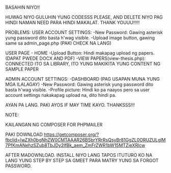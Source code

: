 BASAHIN NIYO!!

HUWAG NIYO GULUHIN YUNG CODESSS PLEASE, AND DELETE NIYO PAG HINDI NAMAN NEED PARA HINDI MAKALAT. THANK YOUUU!!!!!

PROBLEMS:
USER ACCOUNT SETTINGS:
-New Password: Gawing asterisk yung password dito basta h'wag visible.
-Upload image button, gawing same sa admin_page.php (PAKI CHECK NA LANG)

USER PAGE - HOME
-Upload Button: Hindi makapag upload ng papers. (DAPAT PWEDE DOCX AND PDF)
-VIEW PAPERS(view-thesis.php): CONNECTED ITO SA LIBRARY, ITO YUNG MAKIKITA YUNG CONTENT NG SAMPLE PAPER

ADMIN ACCOUNT SETTINGS:
-DASHBOARD (PAG USAPAN MUNA YUNG MGA ILALAGAY)
-New Password: Gawing asterisk yung password dito basta h'wag visible.
-Profile picture: Hindi ko pa naayos pero sa user account settings nakakapag upload na, dito hindi pa.


AYAN PA LANG. PAKI AYOS IF MAY TIME KAYO. THANKSSS!!!


NOTE:

KAILANGAN NG COMPOSER FOR PHPMAILER

PAKI DOWNLOAD
https://getcomposer.org/?fbclid=IwZXh0bgNhZW0CMTAAAR26BSbrYRrRsQsyBr81GgZL0ORUZULglM7PfKmANehzSZub8TbJDy2lfBk_aem_ZmFrZWR1bW15MTZieXRlcw

AFTER MADOWNLOAD. INSTALL NIYO LANG TAPOS ITUTURO KO NA LANG YUNG STEP BY STEP SA GMEET PARA MATRY YUNG SA FORGOT PASSWORD.
